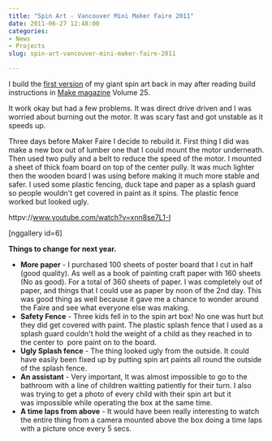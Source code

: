 ```yaml
---
title: "Spin Art - Vancouver Mini Maker Faire 2011"
date: 2011-06-27 12:48:00
categories:
- News
- Projects
slug: spin-art-vancouver-mini-maker-faire-2011

---
```


I build the <a href="/giant-spin-art-maker-faire-2011-vancouver/">first version</a> of my giant spin art back in may after reading build instructions in <a href="http://makeprojects.com/">Make magazine</a> Volume 25.

It work okay but had a few problems. It was direct drive driven and I was worried about burning out the motor. It was scary fast and got unstable as it speeds up.

Three days before Maker Faire I decide to rebuild it. First thing I did was make a new box out of lumber one that I could mount the motor underneath. Then used two pully and a belt to reduce the speed of the motor. I mounted a sheet of thick foam board on top of the center pully. It was much lighter then the wooden board I was using before making it much more stable and safer. I used some plastic fencing, duck tape and paper as a splash guard so people wouldn't get covered in paint as it spins. The plastic fence worked but looked ugly.

httpv://www.youtube.com/watch?v=xnn8se7L1-I

[nggallery id=6]

<strong>Things to change for next year.</strong>
<ul>
	<li><strong>More paper</strong> - I purchased 100 sheets of poster board that I cut in half (good quality). As well as a book of painting craft paper with 160 sheets (No as good). For a total of 360 sheets of paper. I was completely out of paper, and things that I could use as paper by noon of the 2nd day. This was good thing as well because it gave me a chance to wonder around the Faire and see what everyone else was making.</li>
	<li><strong>Safety Fence</strong> - Three kids fell in to the spin art box! No one was hurt but they did get covered with paint. The plastic splash fence that I used as a splash guard couldn't hold the weight of a child as they reached in to the center to  pore paint on to the board.</li>
	<li><strong>Ugly Splash fence</strong> - The thing looked ugly from the outside. It could have easily been fixed up by putting spin art paints all round the outside of the splash fence.</li>
	<li><strong>An assistant</strong> - Very important, It was almost impossible to go to the bathroom with a line of children waitting patiently for their turn. I also was trying to get a photo of every child with their spin art but it was impossible while operating the box at the same time.</li>
	<li><strong>A time laps from above</strong> - It would have been really interesting to watch the entire thing from a camera mounted above the box doing a time laps with a picture once every 5 secs.</li>
</ul>
&nbsp;

&nbsp;
